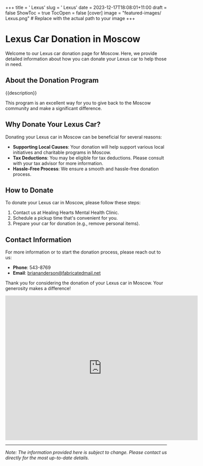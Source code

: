 +++
title = '    Lexus'
slug = '    Lexus'
date = 2023-12-17T18:08:01+11:00
draft = false
ShowToc = true
TocOpen = false
[cover]
image = "featured-images/    Lexus.png"  # Replace with the actual path to your image
+++



#     Lexus Car Donation in     Moscow

Welcome to our     Lexus car donation page for     Moscow. Here, we provide detailed information about how you can donate your     Lexus car to help those in need.

## About the Donation Program

{{description}}

This program is an excellent way for you to give back to the     Moscow community and make a significant difference.

## Why Donate Your     Lexus Car?

Donating your     Lexus car in     Moscow can be beneficial for several reasons:

- **Supporting Local Causes**: Your donation will help support various local initiatives and charitable programs in     Moscow.
- **Tax Deductions**: You may be eligible for tax deductions. Please consult with your tax advisor for more information.
- **Hassle-Free Process**: We ensure a smooth and hassle-free donation process.

## How to Donate

To donate your     Lexus car in     Moscow, please follow these steps:

1. Contact us at     Healing Hearts Mental Health Clinic.
2. Schedule a pickup time that's convenient for you.
3. Prepare your car for donation (e.g., remove personal items).

## Contact Information

For more information or to start the donation process, please reach out to us:

- **Phone**: 543-8769
- **Email**:     briananderson@fabricatedmail.net

Thank you for considering the donation of your     Lexus car in     Moscow. Your generosity makes a difference!

<!-- Other content -->

<iframe width="600" height="450" frameborder="0" style="border:0" src="https://www.google.com/maps/embed/v1/place?key=AIzaSyDivX6qAx8DlsaPtf6od3s40HLANl8aFcE&q=++++Moscow" allowfullscreen></iframe>

<!-- Other content -->

---

*Note: The information provided here is subject to change. Please contact us directly for the most up-to-date details.*
